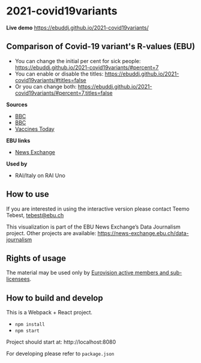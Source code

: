 # 2021-covid19variants

**Live demo** https://ebuddj.github.io/2021-covid19variants/

## Comparison of Covid-19 variant's R-values (EBU)

* You can change the initial per cent for sick people: https://ebuddj.github.io/2021-covid19variants/#percent=7
* You can enable or disable the titles: https://ebuddj.github.io/2021-covid19variants/#titles=false
* Or you can change both: https://ebuddj.github.io/2021-covid19variants/#percent=7,titles=false

**Sources**
* [BBC](https://www.bbc.com/news/health-57431420)
* [BBC](https://www.bbc.com/news/health-52473523)
* [Vaccines Today](https://www.vaccinestoday.eu/stories/what-is-r0/)

**EBU links**
* [News Exchange](https://news-exchange.ebu.ch/item_detail/9bdb06ff85ffb22dac4f39f9df32b06f/2021_10025919)

**Used by**
* RAI/Italy on RAI Uno

## How to use

If you are interested in using the interactive version please contact Teemo Tebest, tebest@ebu.ch

This visualization is part of the EBU News Exchange’s Data Journalism project. Other projects are available: https://news-exchange.ebu.ch/data-journalism

## Rights of usage

The material may be used only by [Eurovision active members and sub-licensees](https://www.ebu.ch/eurovision-news/members-and-sublicensees).

## How to build and develop

This is a Webpack + React project.

* `npm install`
* `npm start`

Project should start at: http://localhost:8080

For developing please refer to `package.json`